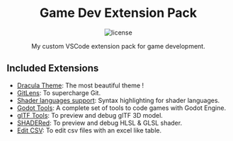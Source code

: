 <div align="center">

# Game Dev Extension Pack

![license](https://img.shields.io/badge/license-MIT-green?logo=open-source-initiative&logoColor=white)

My custom VSCode extension pack for game development.

</div>


## Included Extensions

- [Dracula Theme](https://marketplace.visualstudio.com/items?itemName=dracula-theme.theme-dracula): The most beautiful theme !
- [GitLens](https://marketplace.visualstudio.com/items?itemName=eamodio.gitlens): To supercharge Git.
- [Shader languages support](https://marketplace.visualstudio.com/items?itemName=slevesque.shader): Syntax highlighting for shader languages.
- [Godot Tools](https://marketplace.visualstudio.com/items?itemName=geequlim.godot-tools): A complete set of tools to code games with Godot Engine.
- [glTF Tools](https://marketplace.visualstudio.com/items?itemName=cesium.gltf-vscode): To preview and debug glTF 3D model.
- [SHADERed](https://marketplace.visualstudio.com/items?itemName=dfranx.shadered): To preview and debug HLSL & GLSL shader.
- [Edit CSV](https://marketplace.visualstudio.com/items?itemName=janisdd.vscode-edit-csv): To edit csv files with an excel like table.

